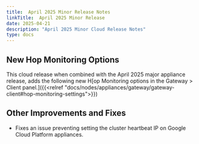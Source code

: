 ```yaml
---
title:  April 2025 Minor Release Notes
linkTitle:  April 2025 Minor Release 
date: 2025-04-21
description: "April 2025 Minor Cloud Release Notes"
type: docs
---
```

## New Hop Monitoring Options
This cloud release when combined with the April 2025 major appliance release, adds the following new H[op Monitoring options in the Gateway > Client panel.]({{<relref "docs/nodes/appliances/gateway/gateway-client#hop-monitoring-settings">}})

## Other Improvements and Fixes
- Fixes an issue preventing setting the cluster heartbeat IP on Google Cloud Platform appliances.